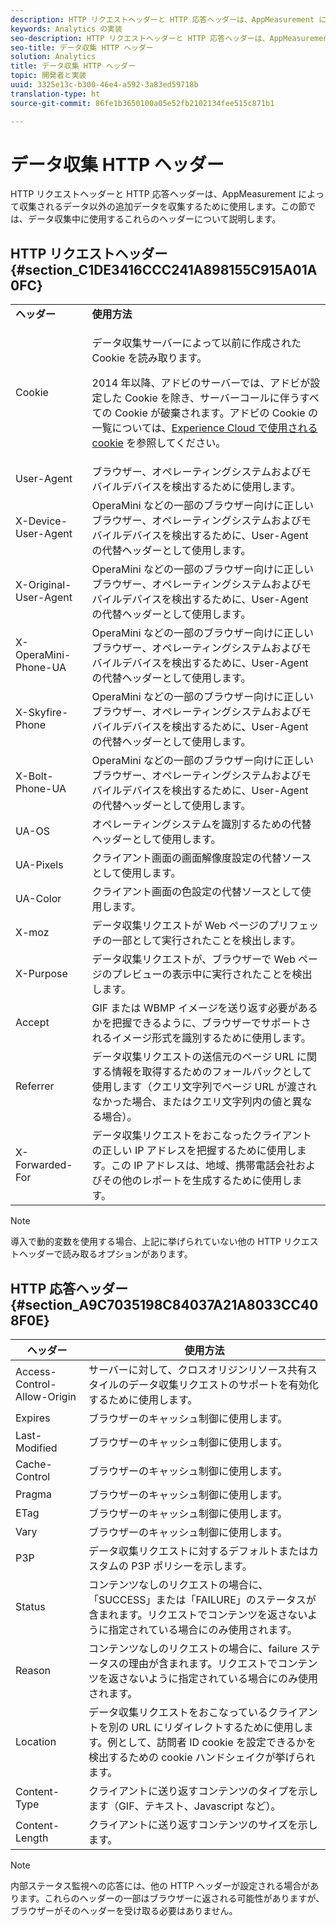 ```yaml
---
description: HTTP リクエストヘッダーと HTTP 応答ヘッダーは、AppMeasurement によって収集されるデータ以外の追加データを収集するために使用します。この節では、データ収集中に使用するこれらのヘッダーについて説明します。
keywords: Analytics の実装
seo-description: HTTP リクエストヘッダーと HTTP 応答ヘッダーは、AppMeasurement によって収集されるデータ以外の追加データを収集するために使用します。この節では、データ収集中に使用するこれらのヘッダーについて説明します。
seo-title: データ収集 HTTP ヘッダー
solution: Analytics
title: データ収集 HTTP ヘッダー
topic: 開発者と実装
uuid: 3325e13c-b300-46e4-a592-3a83ed59718b
translation-type: ht
source-git-commit: 86fe1b3650100a05e52fb2102134fee515c871b1

---
```



# データ収集 HTTP ヘッダー

HTTP リクエストヘッダーと HTTP 応答ヘッダーは、AppMeasurement によって収集されるデータ以外の追加データを収集するために使用します。この節では、データ収集中に使用するこれらのヘッダーについて説明します。

## HTTP リクエストヘッダー{#section_C1DE3416CCC241A898155C915A01A0FC}

<table id="table_84D1F4B54ABE4423A2EBE840C49D3876"> 
 <tbody> 
  <tr> 
   <td> <b>ヘッダー</b> </td> 
   <td> <b>使用方法</b> </td> 
  </tr> 
  <tr> 
   <td> Cookie </td> 
   <td> <p>データ収集サーバーによって以前に作成された Cookie を読み取ります。 </p> <p> 2014 年以降、アドビのサーバーでは、アドビが設定した Cookie を除き、サーバーコールに伴うすべての Cookie が破棄されます。アドビの Cookie の一覧については、<a href="https://marketing.adobe.com/resources/help/ja_JP/whitepapers/cookies/" format="https" scope="external">Experience Cloud で使用される cookie</a> を参照してください。 </p> </td> 
  </tr> 
  <tr> 
   <td> User-Agent </td> 
   <td> ブラウザー、オペレーティングシステムおよびモバイルデバイスを検出するために使用します。 </td> 
  </tr> 
  <tr> 
   <td> X-Device-User-Agent </td> 
   <td> OperaMini などの一部のブラウザー向けに正しいブラウザー、オペレーティングシステムおよびモバイルデバイスを検出するために、User-Agent の代替ヘッダーとして使用します。 </td> 
  </tr> 
  <tr> 
   <td> X-Original-User-Agent </td> 
   <td> OperaMini などの一部のブラウザー向けに正しいブラウザー、オペレーティングシステムおよびモバイルデバイスを検出するために、User-Agent の代替ヘッダーとして使用します。 </td> 
  </tr> 
  <tr> 
   <td> X-OperaMini-Phone-UA </td> 
   <td> OperaMini などの一部のブラウザー向けに正しいブラウザー、オペレーティングシステムおよびモバイルデバイスを検出するために、User-Agent の代替ヘッダーとして使用します。 </td> 
  </tr> 
  <tr> 
   <td> X-Skyfire-Phone </td> 
   <td> OperaMini などの一部のブラウザー向けに正しいブラウザー、オペレーティングシステムおよびモバイルデバイスを検出するために、User-Agent の代替ヘッダーとして使用します。 </td> 
  </tr> 
  <tr> 
   <td> X-Bolt-Phone-UA </td> 
   <td> OperaMini などの一部のブラウザー向けに正しいブラウザー、オペレーティングシステムおよびモバイルデバイスを検出するために、User-Agent の代替ヘッダーとして使用します。 </td> 
  </tr> 
  <tr> 
   <td> UA-OS </td> 
   <td> オペレーティングシステムを識別するための代替ヘッダーとして使用します。 </td> 
  </tr> 
  <tr> 
   <td> UA-Pixels </td> 
   <td> クライアント画面の画面解像度設定の代替ソースとして使用します。 </td> 
  </tr> 
  <tr> 
   <td> UA-Color </td> 
   <td> クライアント画面の色設定の代替ソースとして使用します。 </td> 
  </tr> 
  <tr> 
   <td> X-moz </td> 
   <td> データ収集リクエストが Web ページのプリフェッチの一部として実行されたことを検出します。 </td> 
  </tr> 
  <tr> 
   <td> X-Purpose </td> 
   <td> データ収集リクエストが、ブラウザーで Web ページのプレビューの表示中に実行されたことを検出します。 </td> 
  </tr> 
  <tr> 
   <td> Accept </td> 
   <td> GIF または WBMP イメージを送り返す必要があるかを把握できるように、ブラウザーでサポートされるイメージ形式を識別するために使用します。 </td> 
  </tr> 
  <tr> 
   <td> Referrer </td> 
   <td> データ収集リクエストの送信元のページ URL に関する情報を取得するためのフォールバックとして使用します（クエリ文字列でページ URL が渡されなかった場合、またはクエリ文字列内の値と異なる場合）。 </td> 
  </tr> 
  <tr> 
   <td> X-Forwarded-For </td> 
   <td> データ収集リクエストをおこなったクライアントの正しい IP アドレスを把握するために使用します。この IP アドレスは、地域、携帯電話会社およびその他のレポートを生成するために使用します。 </td> 
  </tr> 
 </tbody> 
</table>

>[!NOTE]
>
>導入で動的変数を使用する場合、上記に挙げられていない他の HTTP リクエストヘッダーで読み取るオプションがあります。

## HTTP 応答ヘッダー {#section_A9C7035198C84037A21A8033CC408F0E}

| **ヘッダー** | **使用方法** |
|---|---|
| Access-Control-Allow-Origin | サーバーに対して、クロスオリジンリソース共有スタイルのデータ収集リクエストのサポートを有効化するために使用します。 |
| Expires | ブラウザーのキャッシュ制御に使用します。 |
| Last-Modified | ブラウザーのキャッシュ制御に使用します。 |
| Cache-Control | ブラウザーのキャッシュ制御に使用します。 |
| Pragma | ブラウザーのキャッシュ制御に使用します。 |
| ETag | ブラウザーのキャッシュ制御に使用します。 |
| Vary | ブラウザーのキャッシュ制御に使用します。 |
| P3P | データ収集リクエストに対するデフォルトまたはカスタムの P3P ポリシーを示します。 |
| Status | コンテンツなしのリクエストの場合に、「SUCCESS」または「FAILURE」のステータスが含まれます。リクエストでコンテンツを返さないように指定されている場合にのみ使用されます。 |
| Reason | コンテンツなしのリクエストの場合に、failure ステータスの理由が含まれます。リクエストでコンテンツを返さないように指定されている場合にのみ使用されます。 |
| Location | データ収集リクエストをおこなっているクライアントを別の URL にリダイレクトするために使用します。例として、訪問者 ID cookie を設定できるかを検出するための cookie ハンドシェイクが挙げられます。 |
| Content-Type | クライアントに送り返すコンテンツのタイプを示します（GIF、テキスト、Javascript など）。 |
| Content-Length | クライアントに送り返すコンテンツのサイズを示します。 |

>[!NOTE]
>
>内部ステータス監視への応答には、他の HTTP ヘッダーが設定される場合があります。これらのヘッダーの一部はブラウザーに返される可能性がありますが、ブラウザーがそのヘッダーを受け取る必要はありません。
